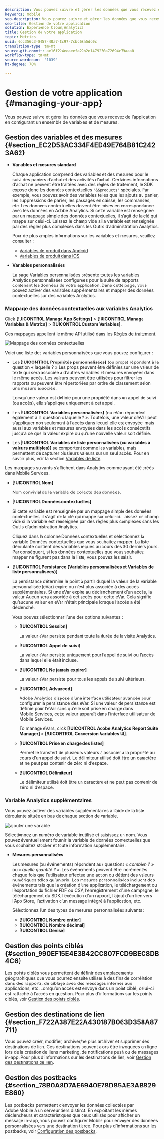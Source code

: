 ```yaml
---
description: Vous pouvez suivre et gérer les données que vous recevez de l’application en configurant un ensemble de variables et de mesures.
keywords: mobile
seo-description: Vous pouvez suivre et gérer les données que vous recevez de l’application en configurant un ensemble de variables et de mesures.
seo-title: Gestion de votre application
solution: Experience Cloud,Analytics
title: Gestion de votre application
topic: Metrics
uuid: 0cc356c3-8457-40a7-8c97-7cbc68a5dc0c
translation-type: tm+mt
source-git-commit: ae16f224eeaeefa29b2e1479270a72694c79aaa0
workflow-type: tm+mt
source-wordcount: '1039'
ht-degree: 70%

---
```



# Gestion de votre application {#managing-your-app}

Vous pouvez suivre et gérer les données que vous recevez de l’application en configurant un ensemble de variables et de mesures.

## Gestion des variables et des mesures {#section_EC2D58AC334F4ED49E764B81C2423A62}

* **Variables et mesures standard**

   Chaque application comprend des variables et des mesures pour le suivi des paniers d’achat et des activités d’achat. Certaines informations d’achat ne peuvent être traitées avec des règles de traitement, le SDK expose donc les données contextuelles `"&&products"` spéciales. Par exemple, vous pouvez avoir des variables telles que les ajouts au panier, les suppressions de panier, les passages en caisse, les commandes, etc. Les données contextuelles doivent être mises en correspondance avec les données en Adobe Analytics. Si cette variable est renseignée par un mappage simple des données contextuelles, il s’agit de la clé qui mappe sur celui-ci. Laissez le champ vide si la variable est renseignée par des règles plus complexes dans les Outils d’administration Analytics.

   Pour de plus amples informations sur les variables et mesures, veuillez consulter :

   * [Variables de produit dans Android](/help/android/analytics-main/products/products.md)
   * [Variables de produit dans iOS](/help/ios/analytics-main/products/products.md)

* **Variables personnalisées**

   La page Variables personnalisées présente toutes les variables Analytics personnalisées configurées pour la suite de rapports contenant les données de votre application. Dans cette page, vous pouvez activer des variables supplémentaires et mapper des données contextuelles sur des variables Analytics.

### Mappage des données contextuelles aux variables Analytics

Click **[!UICONTROL Manage App Settings]** > **[!UICONTROL Manage Variables &amp; Metrics]** > **[!UICONTROL Custom Variables]**.

Ces mappages appellent le même API utilisé dans les [Règles de traitement](https://docs.adobe.com/content/help/fr-FR/analytics/admin/admin-tools/processing-rules/processing-rules.html).

![Mappage des données contextuelles](assets/custom_data_content.png)

Voici une liste des variables personnalisées que vous pouvez configurer :

* Les **[!UICONTROL Propriétés personnalisées]** (ou props) répondent à la question « laquelle ? » Les props peuvent être définies sur une valeur de texte qui sera associée à d’autres variables et mesures envoyées dans le même accès. Les valeurs peuvent être utilisées pour filtrer les rapports ou peuvent être répertoriées par ordre de classement selon une mesure associée.

   Lorsqu’une valeur est définie pour une propriété dans un appel de suivi (ou accès), elle s’applique uniquement à cet appel.

* Les **[!UICONTROL Variables personnalisées]** (ou eVar) répondent également à la question « laquelle ? ». Toutefois, une valeur d’eVar peut s’appliquer non seulement à l’accès dans lequel elle est envoyée, mais aussi aux variables et mesures envoyées dans les accès consécutifs jusqu’à ce que la valeur expire ou qu’une nouvelle valeur soit définie.
* Les **[!UICONTROL Variables de liste personnalisées (ou variables à valeurs multiples)]** se comportent comme les variables, mais permettent de capturer plusieurs valeurs sur un seul accès. Pour en savoir plus, voir la section [Variables de liste](https://docs.adobe.com/content/help/fr-FR/analytics/implementation/javascript-implementation/variables-analytics-reporting/page-variables.html).

Les mappages suivants s’affichent dans Analytics comme ayant été créés dans Mobile Services.

* **[!UICONTROL Nom]**

   Nom convivial de la variable de collecte des données.

* **[!UICONTROL Données contextuelles]**

   Si cette variable est renseignée par un mappage simple des données contextuelles, il s’agit de la clé qui mappe sur celui-ci. Laissez ce champ vide si la variable est renseignée par des règles plus complexes dans les Outils d’administration Analytics.

   Cliquez dans la colonne Données contextuelles et sélectionnez la variable Données contextuelles que vous souhaitez mapper. La liste déroulante contient des variables reçues au cours des 30 derniers jours. Par conséquent, si les données contextuelles que vous souhaitez mapper ne figurent pas dans la liste, vous pouvez les saisir.

* **[!UICONTROL Persistance (Variables personnalisées et Variables de liste personnalisées)]**

   La persistance détermine le point à partir duquel la valeur de la variable personnalisée (eVar) expire ou n’est plus associée à des accès supplémentaires. Si une eVar expire au déclenchement d’un accès, la valeur Aucun sera associée à cet accès pour cette eVar. Cela signifie qu’aucune valeur en eVar n’était principale lorsque l’accès a été déclenché.

   Vous pouvez sélectionner l’une des options suivantes :

   * **[!UICONTROL Session]**

      La valeur eVar persiste pendant toute la durée de la visite Analytics.

   * **[!UICONTROL Appel de suivi]**

      La valeur eVar persiste uniquement pour l’appel de suivi ou l’accès dans lequel elle était incluse.

   * **[!UICONTROL Ne jamais expirer]**

      La valeur eVar persiste pour tous les appels de suivi ultérieurs.
   * **[!UICONTROL Advanced]**

      Adobe Analytics dispose d’une interface utilisateur avancée pour configurer la persistance des eVar. Si une valeur de persistance est définie pour l’eVar sans qu’elle soit prise en charge dans Mobile Services, cette valeur apparaît dans l’interface utilisateur de Mobile Services.

      To manage eVars, click **[!UICONTROL Adobe Analytics Report Suite Manager]** > **[!UICONTROL Conversion Variables UI]**.

   * **[!UICONTROL Prise en charge des listes]**

      Permet le transfert de plusieurs valeurs à associer à la propriété au cours d’un appel de suivi. Le délimiteur utilisé doit être un caractère et ne peut pas contenir de zéro ni d’espace.

   * **[!UICONTROL Délimiteur]**

      Le délimiteur utilisé doit être un caractère et ne peut pas contenir de zéro ni d’espace.

### Variable Analytics supplémentaires

Vous pouvez activer des variables supplémentaires à l’aide de la liste déroulante située en bas de chaque section de variable.

![ajouter une variable](assets/add_variable.png)

Sélectionnez un numéro de variable inutilisé et saisissez un nom. Vous pouvez éventuellement fournir la variable de données contextuelles que vous souhaitez stocker et toute information supplémentaire.

* **Mesures personnalisées**

   Les mesures (ou événements) répondent aux questions *« combien ? »* ou *« quelle quantité ? »*. Les événements peuvent être incrémentés chaque fois que l’utilisateur effectue une action ou détient des valeurs numériques telles qu’un prix. Les mesures personnalisées incluent des événements tels que la création d’une application, le téléchargement ou l’exportation du fichier PDF ou CSV, l’enregistrement d’une campagne, le téléchargement du SDK, l’exécution d’un rapport, l’ajout d’un lien vers l’App Store, l’activation d’un message intégré à l’application, etc.

   Sélectionnez l’un des types de mesures personnalisées suivants :

   * **[!UICONTROL Nombre entier]**
   * **[!UICONTROL Nombre décimal]**
   * **[!UICONTROL Devise]**

## Gestion des points ciblés {#section_990EF15E4E3B42CC807FCD9BEC8DB4C6}

Les points ciblés vous permettent de définir des emplacements géographiques que vous pourrez ensuite utiliser à des fins de corrélation dans des rapports, de ciblage avec des messages internes aux applications, etc. Lorsqu’un accès est envoyé dans un point ciblé, celui-ci est rattaché à l’accès en question. Pour plus d’informations sur les points ciblés, voir [Gestion des points ciblés](/help/using/location/t-manage-points.md).

## Gestion des destinations de lien {#section_F722A387E22A430187B063D358A87711}

Vous pouvez créer, modifier, archiver/ne plus archiver et supprimer des destinations de lien. Ces destinations peuvent alors être invoquées en ligne lors de la création de liens marketing, de notifications push ou de messages in-app. Pour plus d’informations sur les destinations de lien, voir [Gestion des destinations de lien](/help/using/acquisition-main/c-manage-link-destinations/t-archive-unarchive-link-destinations.md).

## Gestion des postbacks {#section_78B0A8D7AE6940E78D85AE3AB829E860}

Les postbacks permettent d’envoyer les données collectées par Adobe Mobile à un serveur tiers distinct. En exploitant les mêmes déclencheurs et caractéristiques que ceux utilisés pour afficher un message in-app, vous pouvez configurer Mobile pour envoyer des données personnalisées vers une destination tierce. Pour plus d’informations sur les postbacks, voir [Configuration des postbacks](/help/using/c-manage-app-settings/c-mob-confg-app/signals.md).
